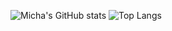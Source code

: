 ![Micha's GitHub stats](https://github-readme-stats.vercel.app/api?username=michamettler&show_icons=true&theme=dracula)
![Top Langs](https://github-readme-stats.vercel.app/api/top-langs/?username=michamettler&langs_count=5&layout=donut&hide=html)
